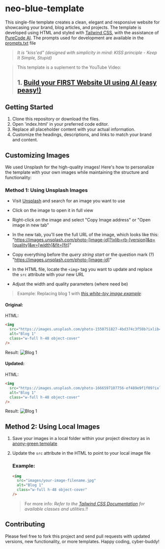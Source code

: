 # neo-blue-template

This single-file template creates a clean, elegant and responsive website for showcasing your brand, blog articles, and projects.
The template is developed using HTML and styled with [Tailwind CSS](https://tailwindcss.com/), with the assistance of [PureCode AI](https://purecode.ai/). The prompts used for development are available in the [prompts.txt](https://github.com/douglascybersec/cyber-blog-templates/blob/root/neo-blue/prompts.txt) file

> _It is "kiss'ed" (designed with simplicity in mind: KISS principle - Keep It Simple, Stupid)_

> This template is a suplement to the YouTube Video:
>
> ## 1. [Build your FIRST Website UI using AI (easy peasy!)](https://youtu.be/AHu4uMpmaNg)

## Getting Started

1. Clone this repository or download the files.
2. Open 'index.html' in your preferred code editor.
3. Replace all placeholder content with your actual information.
4. Customize the headings, descriptions, and links to match your brand and content.

## Customizing Images

We used Unsplash for the high-quality images! Here's how to personalize the template with your own images while maintaining the structure and functionality:

### Method 1: Using Unsplash Images

- Visit [Unsplash](https://unsplash.com) and search for an image you want to use

- Click on the image to open it in full view

- Right-click on the image and select "Copy Image address" or "Open image in new tab"

- In the new tab, you'll see the full URL of the image, which looks like this:
  "https://images.unsplash.com/photo-[image-id]?ixlib=rb-[version]&q=[quality]&w=[width]&fit=[fit]"

- Copy everything before the _query string start_ or the question mark (?)
  "https://images.unsplash.com/photo-[image-id]"

- In the HTML file, locate the `<img>` tag you want to update and replace the `src` attribute with your new URL

- Adjust the width and quality parameters (where need be)

> Example:
> Replacing blog 1 with _[this white-toy image example](https://unsplash.com/photos/a-white-toy-with-a-black-nose-6UDansS-rPI):_

#### Original:

HTML:

```html
<img
  src="https://images.unsplash.com/photo-1550751827-4bd374c3f58b?ixlib=rb-4.0.3&ixid=M3wxMjA3fDB8MHxwaG90by1wYWdlfHx8fGVufDB8fHx8fA%3D%3D&auto=format&fit=crop&w=800&q=80"
  alt="Blog 1"
  class="w-full h-48 object-cover"
/>
```

Result:
<img
  src="https://images.unsplash.com/photo-1550751827-4bd374c3f58b?ixlib=rb-4.0.3&ixid=M3wxMjA3fDB8MHxwaG90by1wYWdlfHx8fGVufDB8fHx8fA%3D%3D&auto=format&fit=crop&w=800&q=80"
  alt="Blog 1"
  class="w-full h-48 object-cover"
/>

#### Updated:

HTML:

```html
<img
  src="https://images.unsplash.com/photo-1666597107756-ef489e9f1f09?ixlib=rb-4.0.3&ixid=M3wxMjA3fDB8MHxwaG90by1wYWdlfHx8fGVufDB8fHx8fA%3D%3D&auto=format&fit=crop&w=800&q=80"
  alt="Blog 1"
  class="w-full h-48 object-cover"
/>
```

Result:
<img src="https://images.unsplash.com/photo-1666597107756-ef489e9f1f09?ixlib=rb-4.0.3&ixid=M3wxMjA3fDB8MHxwaG90by1wYWdlfHx8fGVufDB8fHx8fA%3D%3D&auto=format&fit=crop&w=800&q=80" alt="Blog 1" class="w-full h-48 object-cover">

## Method 2: Using Local Images

1. Save your images in a local folder within your project directory as in [anony-green template](https://github.com/douglascybersec/cyber-blog-templates/tree/root/anony-green)
2. Update the `src` attribute in the HTML to point to your local image file

   ### Example:

   ```html
   <img
     src="images/your-image-filename.jpg"
     alt="Blog 1"
     class="w-full h-48 object-cover"
   />
   ```

   > For more info: _Refer to the [Tailwind CSS Documentation](https://tailwindcss.com/docs/installation) for available classes and utilities.!!_

## Contributing

Please feel free to fork this project and send pull requests with updated versions, new functionality, or more templates. Happy coding, cyber-buddy!
